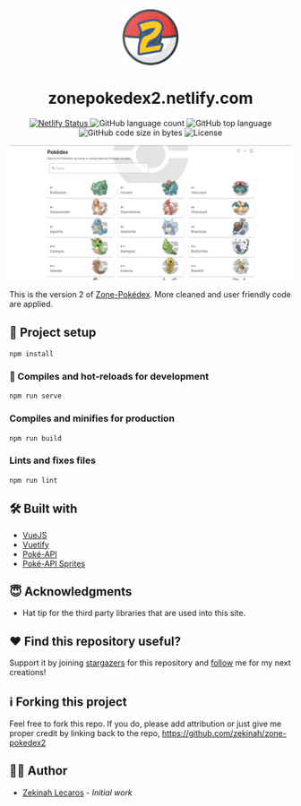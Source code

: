 
<div align="center">
  <img src="https://raw.githubusercontent.com/zekinah/zone-pokedex2/master/public/img/zone-pokedex2.png" width="100" alt="site-logo"/>
</div>
<h1 align="center">
  zonepokedex2.netlify.com
</h1>
<p align="center">
  <a href="https://app.netlify.com/sites/zone-pokedex2/deploys" target="_blank">
    <img src="https://api.netlify.com/api/v1/badges/fd188fa7-eb55-4ffe-94e5-b9588e7193f7/deploy-status" alt="Netlify Status" />
  </a>
  <img alt="GitHub language count" src="https://img.shields.io/github/languages/count/zekinah/zone-pokedex2">
  <img alt="GitHub top language" src="https://img.shields.io/github/languages/top/zekinah/zone-pokedex2">
  <img alt="GitHub code size in bytes" src="https://img.shields.io/github/languages/code-size/zekinah/zone-pokedex2">
  <img alt="License" src="https://img.shields.io/badge/license-MIT-blue.svg" >
</p>

![demo](https://raw.githubusercontent.com/zekinah/zone-pokedex2/master/public/img/preview.png)

This is the version 2 of [Zone-Pokédex](https://zonepokedex.netlify.app/). More cleaned and user friendly code are applied.

## 📐 Project setup
```
npm install
```

### 🚀 Compiles and hot-reloads for development
```
npm run serve
```

### Compiles and minifies for production
```
npm run build
```

### Lints and fixes files
```
npm run lint
```

## 🛠 Built with
* [VueJS](https://vuejs.org/)
* [Vuetify](https://vuetifyjs.com/)
* [Poké-API](https://pokeapi.co/)
* [Poké-API Sprites](https://github.com/PokeAPI/sprites)

## 😇 Acknowledgments
* Hat tip for the third party libraries that are used into this site.

## ❤️ Find this repository useful?
Support it by joining [stargazers](https://github.com/zekinah/zone-pokedex2/stargazers) for this repository and [follow](https://github.com/zekinah/) me for my next creations! 

## ℹ️ Forking this project
Feel free to fork this repo. If you do, please add attribution or just give me proper credit by linking back to the repo,
https://github.com/zekinah/zone-pokedex2

## 👨‍💻 Author
* [Zekinah Lecaros](https://zekinahlecaros.com/) - *Initial work*
